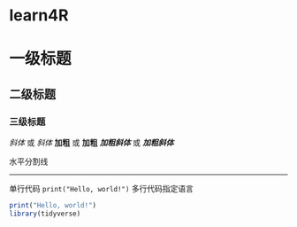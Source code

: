 # learn4R
# 一级标题
## 二级标题
### 三级标题

*斜体* 或 _斜体_
**加粗** 或 __加粗__
***加粗斜体*** 或 ___加粗斜体___

水平分割线
***

单行代码
`print("Hello, world!")`
多行代码指定语言
```R
print("Hello, world!")
library(tidyverse)
```
